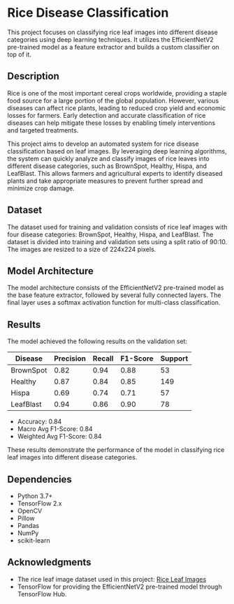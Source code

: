 # Rice Disease Classification

This project focuses on classifying rice leaf images into different disease categories using deep learning techniques. It utilizes the EfficientNetV2 pre-trained model as a feature extractor and builds a custom classifier on top of it.

## Description

Rice is one of the most important cereal crops worldwide, providing a staple food source for a large portion of the global population. However, various diseases can affect rice plants, leading to reduced crop yield and economic losses for farmers. Early detection and accurate classification of rice diseases can help mitigate these losses by enabling timely interventions and targeted treatments.

This project aims to develop an automated system for rice disease classification based on leaf images. By leveraging deep learning algorithms, the system can quickly analyze and classify images of rice leaves into different disease categories, such as BrownSpot, Healthy, Hispa, and LeafBlast. This allows farmers and agricultural experts to identify diseased plants and take appropriate measures to prevent further spread and minimize crop damage.

## Dataset

The dataset used for training and validation consists of rice leaf images with four disease categories: BrownSpot, Healthy, Hispa, and LeafBlast. The dataset is divided into training and validation sets using a split ratio of 90:10. The images are resized to a size of 224x224 pixels.

## Model Architecture

The model architecture consists of the EfficientNetV2 pre-trained model as the base feature extractor, followed by several fully connected layers. The final layer uses a softmax activation function for multi-class classification.

## Results

The model achieved the following results on the validation set:

|   Disease   | Precision | Recall | F1-Score | Support |
|-------------|-----------|--------|----------|---------|
| BrownSpot   |   0.82    |  0.94  |   0.88   |   53    |
| Healthy     |   0.87    |  0.84  |   0.85   |  149    |
| Hispa       |   0.69    |  0.74  |   0.71   |   57    |
| LeafBlast   |   0.94    |  0.86  |   0.90   |   78    |

- Accuracy: 0.84
- Macro Avg F1-Score: 0.84
- Weighted Avg F1-Score: 0.84

These results demonstrate the performance of the model in classifying rice leaf images into different disease categories.


## Dependencies

- Python 3.7+
- TensorFlow 2.x
- OpenCV
- Pillow
- Pandas
- NumPy
- scikit-learn

## Acknowledgments

- The rice leaf image dataset used in this project: [Rice Leaf Images](https://www.kaggle.com/datasets/nizorogbezuode/rice-leaf-images)
- TensorFlow for providing the EfficientNetV2 pre-trained model through TensorFlow Hub.
